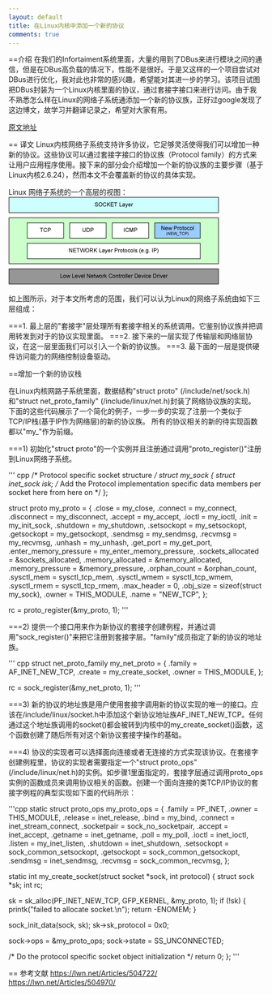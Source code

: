 ```yaml
---
layout: default
title: 在Linux内核中添加一个新的协议
comments: true
---
```


==介绍
在我们的Infortaiment系统里面，大量的用到了DBus来进行模块之间的通信，但是在DBus高负载的情况下，性能不是很好。于是又这样的一个项目尝试对DBus进行优化，我对此也非常的感兴趣，希望能对其进一步的学习。该项目试图把DBus封装为一个Linux内核里面的协议，通过套接字接口来进行访问。由于我不熟悉怎么样在Linux的网络子系统通添加一个新的协议族，正好过google发现了这边博文，故学习并翻译记录之，希望对大家有用。

[原文地址](https://linuxwarrior.wordpress.com/2008/12/02/add-a-new-protocol-to-linux-kernel/)

== 译文
Linux内核网络子系统支持许多协议，它足够灵活使得我们可以增加一种新的协议。这些协议可以通过套接字接口的协议族（Protocol
family）的方式来让用户应用程序使用。接下来的部分会介绍增加一个新的协议族的主要步骤（基于Linux内核2.6.24），然而本文不会覆盖新的协议的具体实现。

Linux 网络子系统的一个高层的视图：
![high-level-architecture](../images/socket1.jpg)

如上图所示，对于本文所考虑的范围，我们可以认为Linux的网络子系统由如下三层组成：

===1. 最上层的"套接字"层处理所有套接字相关的系统调用。它鉴别协议族并把调用转发到对于的协议实现里面。
===2. 接下来的一层实现了传输层和网络层协议，在这一层里面我们可以引入一个新的协议族。
===3. 最下面的一层是提供硬件访问能力的网络控制设备驱动。

==增加一个新的协议栈

在Linux内核网路子系统里面，数据结构"struct proto" (/include/net/sock.h)和"struct net_proto_family" (/include/linux/net.h)封装了网络协议族的实现。 下面的这些代码展示了一个简化的例子，一步一步的实现了注册一个类似于TCP/IP栈(基于IP作为网络层)的新的协议族。 所有的协议相关的新的待实现函数都以"my_"作为前缀。

===1) 初始化"struct
proto"的一个实例并且注册通过调用"proto_register()"注册到Linux网络子系统。

''' cpp
/* Protocol specific socket structure */
struct my_sock {
struct inet_sock isk;
/* Add the Protocol implementation specific data members per socket here from here on */
};

struct proto my_proto = {
.close = my_close,
.connect = my_connect,
.disconnect = my_disconnect,
.accept = my_accept,
.ioctl = my_ioctl,
.init = my_init_sock,
.shutdown = my_shutdown,
.setsockopt = my_setsockopt,
.getsockopt = my_getsockopt,
.sendmsg = my_sendmsg,
.recvmsg = my_recvmsg,
.unhash = my_unhash,
.get_port = my_get_port,
.enter_memory_pressure = my_enter_memory_pressure,
.sockets_allocated = &sockets_allocated,
.memory_allocated = &memory_allocated,
.memory_pressure = &memory_pressure,
.orphan_count = &orphan_count,
.sysctl_mem = sysctl_tcp_mem,
.sysctl_wmem = sysctl_tcp_wmem,
.sysctl_rmem = sysctl_tcp_rmem,
.max_header = 0,
.obj_size = sizeof(struct my_sock),
.owner	= THIS_MODULE,
.name	= "NEW_TCP",
};

rc = proto_register(&my_proto, 1);
'''

===2) 提供一个接口用来作为新协议的套接字创建例程，并通过调用"sock_register()"来把它注册到套接字层。"family"成员指定了新的协议的地址族。

''' cpp
struct net_proto_family my_net_proto = {
.family = AF_INET_NEW_TCP,
.create = my_create_socket,
.owner	= THIS_MODULE,
};

rc = sock_register(&my_net_proto, 1);
'''

===3) 新的协议的地址族是用户使用套接字调用新的协议实现的唯一的接口。应该在/include/linux/socket.h中添加这个新协议地址族AF_INET_NEW_TCP。任何通过这个地址族调用的socket()都会被转到内核中的my_create_socket()函数，这个函数创建了随后所有对这个新协议套接字操作的基础。

===4) 协议的实现者可以选择面向连接或者无连接的方式实现该协议。在套接字创建例程里，协议的实现者需要指定一个"struct proto_ops"
(/include/linux/net.h)的实例。如步骤1里面指定的，套接字层通过调用proto_ops实例的函数成员来调用协议相关的函数。创建一个面向连接的类TCP/IP协议的套接字例程的典型实现如下面的代码所示：

'''cpp
static struct proto_ops my_proto_ops = {
.family = PF_INET,
.owner = THIS_MODULE,
.release = inet_release,
.bind = my_bind,
.connect = inet_stream_connect,
.socketpair = sock_no_socketpair,
.accept = inet_accept,
.getname = inet_getname,
.poll = my_poll,
.ioctl = inet_ioctl,
.listen = my_inet_listen,
.shutdown = inet_shutdown,
.setsockopt = sock_common_setsockopt,
.getsockopt = sock_common_getsockopt,
.sendmsg = inet_sendmsg,
.recvmsg = sock_common_recvmsg,
};

static int my_create_socket(struct socket *sock, int protocol)
{
struct sock *sk;
int rc;

sk = sk_alloc(PF_INET_NEW_TCP, GFP_KERNEL, &my_proto, 1);
if (!sk) {
printk("failed to allocate socket.\n");
return -ENOMEM;
}

sock_init_data(sock, sk);
sk->sk_protocol = 0x0;

sock->ops = &my_proto_ops;
sock->state = SS_UNCONNECTED;

/* Do the protocol specific socket object initialization */
return 0;
};
'''

== 参考文献
https://lwn.net/Articles/504722/
https://lwn.net/Articles/504970/
